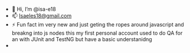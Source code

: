 - 👋 Hi, I’m @isa-e18
- 📫 Isaeles18@gmail.com
- ⚡ Fun fact im very new and just geting the ropes around javascript and breakng into js nodes this my first personal account used to do QA for an with JUnit and TestNG but have a basic understanidng
- 

<!---
isa-e18/isa-e18 is a ✨ special ✨ repository because its `README.md` (this file) appears on your GitHub profile.
You can click the Preview link to take a look at your changes.
--->
